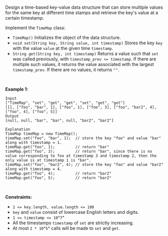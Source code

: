 Design a time-based key-value data structure that can store multiple
values for the same key at different time stamps and retrieve the key\'s
value at a certain timestamp.

Implement the `TimeMap` class:

-   `TimeMap()` Initializes the object of the data structure.
-   `void set(String key, String value, int timestamp)` Stores the key
    `key` with the value `value` at the given time `timestamp`.
-   `String get(String key, int timestamp)` Returns a value such that
    `set` was called previously, with `timestamp_prev <= timestamp`. If
    there are multiple such values, it returns the value associated with
    the largest `timestamp_prev`. If there are no values, it returns
    `""`.

 

**Example 1:**

    Input
    ["TimeMap", "set", "get", "get", "set", "get", "get"]
    [[], ["foo", "bar", 1], ["foo", 1], ["foo", 3], ["foo", "bar2", 4], ["foo", 4], ["foo", 5]]
    Output
    [null, null, "bar", "bar", null, "bar2", "bar2"]

    Explanation
    TimeMap timeMap = new TimeMap();
    timeMap.set("foo", "bar", 1);  // store the key "foo" and value "bar" along with timestamp = 1.
    timeMap.get("foo", 1);         // return "bar"
    timeMap.get("foo", 3);         // return "bar", since there is no value corresponding to foo at timestamp 3 and timestamp 2, then the only value is at timestamp 1 is "bar".
    timeMap.set("foo", "bar2", 4); // store the key "foo" and value "bar2" along with timestamp = 4.
    timeMap.get("foo", 4);         // return "bar2"
    timeMap.get("foo", 5);         // return "bar2"

 

**Constraints:**

-   `1 <= key.length, value.length <= 100`
-   `key` and `value` consist of lowercase English letters and digits.
-   `1 <= timestamp <= 10`^`7`^
-   All the timestamps `timestamp` of `set` are strictly increasing.
-   At most `2 * 10`^`5`^ calls will be made to `set` and `get`.
